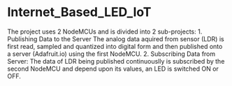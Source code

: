 # Internet_Based_LED_IoT
The project uses 2 NodeMCUs and is divided into 2 sub-projects:  1. Publishing Data to the Server  The analog data aquired from sensor (LDR) is first read, sampled and quantized into digital form and then published onto a server (Adafruit.io) using the first NodeMCU.  2. Subscribing Data from Server:  The data of LDR being published continuouslly is subscribed by the second NodeMCU and depend upon its values, an LED is switched ON or OFF.
